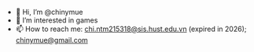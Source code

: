 - 👋 Hi, I’m @chinymue
- 👀 I’m interested in games
- 📫 How to reach me: chi.ntm215318@sis.hust.edu.vn (expired in 2026); chinymue@gmail.com

<!---
chinymua/chinymua is a ✨ special ✨ repository because its `README.md` (this file) appears on your GitHub profile.
You can click the Preview link to take a look at your changes.
--->
